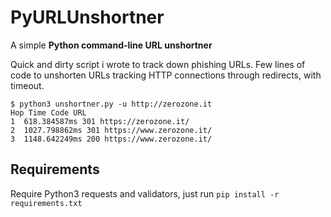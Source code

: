 # PyURLUnshortner

A simple **Python command-line URL unshortner**

Quick and dirty script i wrote to track down phishing URLs. Few lines of code to unshorten URLs tracking HTTP connections through redirects, with timeout.

    $ python3 unshortner.py -u http://zerozone.it
    Hop Time Code URL
    1  618.384587ms 301 https://zerozone.it/
    2  1027.798862ms 301 https://www.zerozone.it/
    3  1148.642249ms 200 https://www.zerozone.it/

## Requirements

Require Python3 requests and validators, just run `pip install -r requirements.txt`